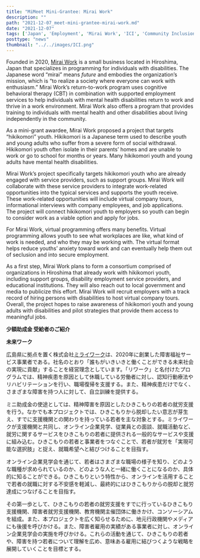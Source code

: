 ```yaml
---
title: "MiMeet Mini-Grantee: Mirai Work"
description: ""
path: "2021-12-07_meet-mini-grantee-mirai-work.md"
date: "2021-12-07"
tags: ['Japan', 'Employment', 'Mirai Work', 'ICI', 'Community Inclusion']
posttype: "news"
thumbnail: "../../images/ICI.png"
---
```


Founded in 2020, [Mirai Work](https://miraiwork.co.jp/) is a small business located in Hiroshima, Japan that specializes in programming for individuals with disabilities. The Japanese word “mirai” means _future_ and embodies the organization’s mission, which is “to realize a society where everyone can work with enthusiasm.” Mirai Work’s return-to-work program uses cognitive behavioral therapy (CBT) in combination with supported employment services to help individuals with mental health disabilities return to work and thrive in a work environment. Mirai Work also offers a program that provides training to individuals with mental health and other disabilities about living independently in the community.

As a mini-grant awardee, Mirai Work proposed a project that targets “hikikomori” youth. Hikikomori is a Japanese term used to describe youth and young adults who suffer from a severe form of social withdrawal. Hikikomori youth often isolate in their parents’ homes and are unable to work or go to school for months or years. Many hikikomori youth and young adults have mental health disabilities.

Mirai Work’s project specifically targets hikikomori youth who are already engaged with service providers, such as support groups. Mirai Work will collaborate with these service providers to integrate work-related opportunities into the typical services and supports the youth receive. These work-related opportunities will include virtual company tours, informational interviews with company employees, and job applications. The project will connect hikikomori youth to employers so youth can begin to consider work as a viable option and apply for jobs.

For Mirai Work, virtual programming offers many benefits. Virtual programming allows youth to see what workplaces are like, what kind of work is needed, and who they may be working with. The virtual format helps reduce youths’ anxiety toward work and can eventually help them out of seclusion and into secure employment.

As a first step, Mirai Work plans to form a consortium comprised of organizations in Hiroshima that already work with hikikomori youth, including support groups, disability employment service providers, and educational institutions. They will also reach out to local government and media to publicize this effort. Mirai Work will recruit employers with a track record of hiring persons with disabilities to host virtual company tours. Overall, the project hopes to raise awareness of hikikomori youth and young adults with disabilities and pilot strategies that provide them access to meaningful jobs.


**少額助成金 受給者のご紹介**

**未来ワーク**

広島県に拠点を置く株式会社[ミライワーク](https://miraiwork.co.jp/)は、2020年に創業した障害福祉サービス事業者である。社名のとおり「誰もがいきいきと働くことができる未来社会の実現に貢献」することを経営理念としています。「リワーク」と名付けたプログラムでは、精神疾患を原因として休職している労働者に対し、認知行動療法やリハビリテーションを行い、職場復帰を支援する。また、精神疾患だけでなく、さまざまな障害を持つ人に対して、自立訓練を提供する。

ミニ助成金の使途としては、精神障害を原因としたひきこもりの若者の就労支援を行う。なかでも本プロジェクトでは、ひきこもりから脱却したい意志が芽生え、すでに支援機関との関わりを持っている若者を主な対象とする。ミライワークが支援機関と共同し、オンライン企業見学、従業員との面談、就職活動など、就労に関するサービスをひきこもりの若者に提供される一般的なサービスや支援に組み込む。ひきこもりの若者と事業者をつなぐことで、若者が就労を「実現可能な選択肢」と捉え、就職希望へと結びつけることを目指す。

オンライン企業見学会を通じて、若者はさまざまな職場の様子を知り、どのような職種が求められているのか、どのような人と一緒に働くことになるのか、具体的に知ることができる。ひきこもりという特性から、オンラインを活用することで若者の就職に対する不安感を軽減し、最終的にはひきこもりからの脱却と就労達成につなげることを目指す。

その第一歩として、ひきこもりの若者の就労支援をすでに行っているひきこもり支援機関、障害者就労支援機関、教育機関主催団体に働きかけ、コンソーシアムを組成。また、本プロジェクトを広く知らせるために、地元行政機関やメディアにも後援を呼びかける。また、障害者雇用の実績がある事業者に対し、オンライン企業見学会の実施を呼びかける。これらの活動を通じて、ひきこもりの若者や、障害を持つ若者について理解を広め、意味ある雇用に結びつくような戦略を展開していくことを目標とする。